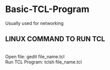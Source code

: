 # Basic-TCL-Program
Usually used for networking
<h2>LINUX COMMAND TO RUN TCL</h2>
<br>
Open file: gedit file_name.tcl
<br>
Run TCL Program: tclsh file_name.tcl
